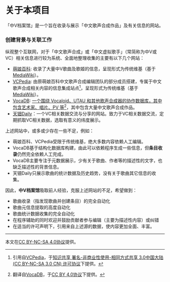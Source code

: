# 关于本项目

「中V档案馆」是一个旨在收录与展示「中文歌声合成作品」及有关信息的网站。

### 创建背景与关联工作

纵观整个互联网，对于「中文歌声合成」或「中文虚拟歌手」（常简称为中V或VC）相关信息进行较为系统、全面地整理收集的主要有以下几个网站：

* [萌娘百科](https://zh.moegirl.org.cn/): 收录了大量中V歌曲及歌姬的信息，呈现形式为传统维基（基于[MediaWiki](https://www.mediawiki.org/)）。
* [VCPedia](https://vcpedia.cn/): 由原萌娘百科中文歌声合成编辑团队的部分成员搭建，专属于中文歌声合成相关内容的信息集成站点[^1]，呈现形式为传统维基（基于[MediaWiki](https://www.mediawiki.org/)）。
* [VocaDB](https://vocadb.net/): [一个围绕 Vocaloid、UTAU 和其他歌声合成器的协作数据库，其中包含艺术家、唱片、PV 等](#user-content-fn-2)[^2]，其中包含大量中文歌声合成作品。
* [天钿Daily](https://tdd.bunnyxt.com/)：一个VC相关数据交流与分享的网站。致力于VC相关数据交流，定期抓取VC相关数据，选取有意义的纬度展示。

上述网站中，或多或少存在一些不足，例如：

* 萌娘百科、VCPedia受限于传统维基，绝大多数内容依赖人工编辑。
* VocaDB基于结构化数据库构建，由此可以依赖程序生成一些信息，但**条目收录**仍然完全依赖人工完成。
* VocaDB主要专注于元数据展示，少有关于歌曲、作者等的描述性的文字，也缺乏描述性的背景信息。
* 天钿Daily只展示歌曲的统计数据及历史趋势，没有关于歌曲其它信息的收集。

因此，**中V档案馆**吸取前人经验，克服上述网站的不足，希望做到：

* 歌曲收录（指发现歌曲并创建条目）的完全自动化
* 歌曲元信息提取的高度自动化
* 歌曲统计数据收集的完全自动化
* 在程序辅助的同时欢迎并鼓励贡献者参与编辑（主要为描述性内容）或纠错
* 在适当的许可声明下，引用来自上述源的数据，使内容更加全面、丰富。



***

本文在[CC BY-NC-SA 4.0协议](https://creativecommons.org/licenses/by-nc-sa/4.0/)提供。



[^1]: 引用自[VCPedia](https://vcpedia.cn/%E9%A6%96%E9%A1%B5)，于[知识共享 署名-非商业性使用-相同方式共享 3.0中国大陆 (CC BY-NC-SA 3.0 CN) 许可协议](https://creativecommons.org/licenses/by-nc-sa/3.0/cn/)下提供。

[^2]: 翻译自[VocaDB](https://vocadb.net/)，于[CC BY 4.0协议](https://creativecommons.org/licenses/by/4.0/)下提供。
